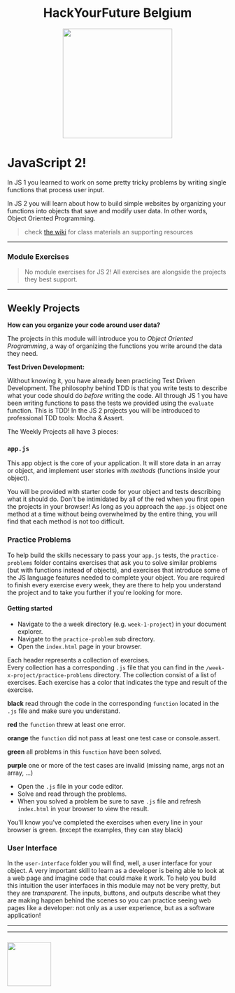 <h1 align="center">HackYourFuture Belgium</h1>

<div align="center">
  <a href="https://hackyourfuture.be" target="_blank">
    <img src="https://user-images.githubusercontent.com/18554853/63941625-4c7c3d00-ca6c-11e9-9a76-8d5e3632fe70.jpg" width="250" height="250"/>
  </a>
</div>

# JavaScript 2!

In JS 1 you learned to work on some pretty tricky problems by writing single functions that process user input.

In JS 2 you will learn about how to build simple websites by organizing your functions into objects that save and modify user data. In other words, Object Oriented Programming.


> check [the wiki](https://github.com/be-hacking-hyf/javascript-2/wiki) for class materials an supporting resources

---

### Module Exercises

> No module exercises for JS 2!  All exercises are alongside the projects they best support.

---


## Weekly Projects

__How can you organize your code around user data?__


The projects in this module will introduce you to _Object Oriented Programming_, a way of organizing the functions you write around the data they need.

__Test Driven Development:__

Without knowing it, you have already been practicing Test Driven Development.  The philosophy behind TDD is that you write tests to describe what your code should do _before_ writing the code.  All through JS 1 you have been writing functions to pass the tests we provided using the ```evaluate``` function.  This is TDD!  In the JS 2 projects you will be introduced to professional TDD tools: Mocha & Assert.


The Weekly Projects all have 3 pieces:

### ```app.js```

This app object is the core of your application.  It will store data in an array or object, and implement user stories with _methods_ (functions inside your object).

You will be provided with starter code for your object and tests describing what it should do.  Don't be intimidated by all of the red when you first open the projects in your browser!  As long as you approach the ```app.js``` object one method at a time without being overwhelmed by the entire thing, you will find that each method is not too difficult.

### Practice Problems

To help build the skills necessary to pass your ```app.js``` tests, the ```practice-problems``` folder contains exercises that ask you to solve similar problems (but with functions instead of objects), and exercises that introduce some of the JS language features needed to complete your object. You are required to finish every exercise every week, they are there to help you understand the project and to take you further if you're looking for more.

#### Getting started

- Navigate to the a week directory (e.g. `week-1-project`) in your document explorer.
- Navigate to the `practice-problem` sub directory.
- Open the `index.html` page in your browser.

Each header represents a collection of exercises.   
Every collection has a corresponding `.js` file that you can find in the `/week-x-project/practice-problems` directory.
The collection consist of a list of exercises.
Each exercise has a color that indicates the type and result of the exercise.

**black** read through the code in the corresponding `function` located in the `.js` file and make sure you understand.

**red** the `function` threw at least one error. 

**orange** the `function` did not pass at least one test case or console.assert.

**green** all problems in this `function` have been solved.

**purple** one or more of the test cases are invalid (missing name, args not an array, ...)

- Open the `.js` file in your code editor.
- Solve and read through the problems.
- When you solved a problem be sure to save `.js` file and refresh `index.html` in your browser to view the result.

You'll know you've completed the exercises when every line in your browser is green. (except the examples, they can stay black)

### User Interface

In the ```user-interface``` folder you will find, well, a user interface for your object.  A very important skill to learn as a developer is being able to look at a web page and imagine code that could make it work.  To help you build this intuition the user interfaces in this module may not be very pretty, but they are _transparent_.  The inputs, buttons, and outputs describe what they are making happen behind the scenes so you can practice seeing web pages like a developer: not only as a user experience, but as a software application!

___
___
### <a href="https://hackyourfuture.be" target="_blank"><img src="https://pbs.twimg.com/profile_images/984474625009741824/Bs_qKx6-_400x400.jpg" width="100" height="100"/></a>


